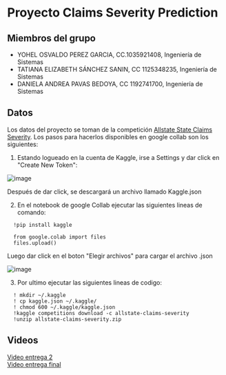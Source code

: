 # Proyecto Claims Severity Prediction

## Miembros del grupo
* YOHEL OSVALDO PEREZ GARCIA, CC.1035921408, Ingeniería de Sistemas
* TATIANA ELIZABETH SÁNCHEZ SANIN, CC 1125348235, Ingeniería de Sistemas
* DANIELA ANDREA PAVAS BEDOYA, CC 1192741700, Ingeniería de Sistemas


## Datos
Los datos del proyecto se toman de la competición [Allstate State Claims Severity](https://www.kaggle.com/competitions/allstate-claims-severity/data). Los pasos para hacerlos disponibles en google collab son los siguientes:  

1. Estando logueado en la cuenta de Kaggle, irse a Settings y dar click en "Create New Token":  

![image](https://user-images.githubusercontent.com/55060788/233893979-2d67dfe3-432b-43d0-8682-3977f63827c3.png)

Después de dar click, se descargará un archivo llamado Kaggle.json

2. En el notebook de google Collab ejecutar las siguientes lineas de comando:
```
  !pip install kaggle
  
  from google.colab import files 
  files.upload()
```
Luego dar click en el boton "Elegir archivos" para cargar el archivo .json

![image](https://user-images.githubusercontent.com/55060788/233894298-1c75936e-c9ab-4c9d-8264-da97fa2920e0.png)

3. Por ultimo ejecutar las siguientes lineas de codigo:

```
  ! mkdir ~/.kaggle
  ! cp kaggle.json ~/.kaggle/
  ! chmod 600 ~/.kaggle/kaggle.json
  !kaggle competitions download -c allstate-claims-severity
  !unzip allstate-claims-severity.zip
```


## Videos

[Video entrega 2](https://youtu.be/wNEXl7stYR4)  
[Video entrega final]()
